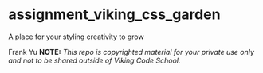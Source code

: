 assignment_viking_css_garden
============================

A place for your styling creativity to grow

Frank Yu
**NOTE:** *This repo is copyrighted material for your private use only and not to be shared outside of Viking Code School.*

